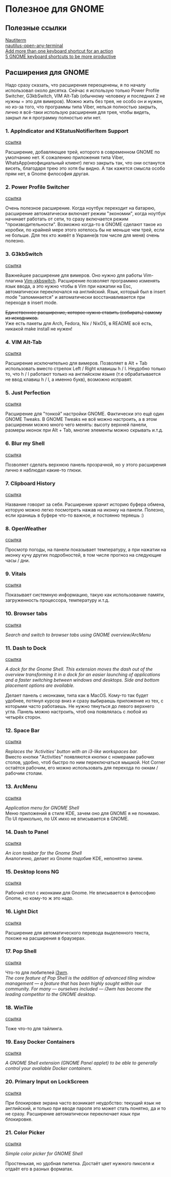 # Полезное для GNOME

## Полезные ссылки

[Nautiterm](https://github.com/mwahlroos/Nautiterm) \
[nautilus-open-any-terminal](https://github.com/Stunkymonkey/nautilus-open-any-terminal) \
[Add more than one keyboard shortcut for an action](https://superuser.com/questions/409843/add-more-than-one-keyboard-shortcut-for-an-action-in-gnome) \
[5 GNOME keyboard shortcuts to be more productive](https://fedoramagazine.org/5-gnome-keyboard-shortcuts-to-be-more-productive/)


## Расширения для GNOME

Надо сразу сказать, что расширения переоценены, я по началу использовал около десятка.
Сейчас я использую только Power Profile Switcher, G3kbSwitch, VIM Alt-Tab
(обычному человеку и последних 2 не нужны = это для вимеров).
Можно жить без трея, не особо он и нужен, но из-за того, что программы типа Viber,
нельзя полностью закрыть, лично я всё-таки использую расширения для трея, чтобы
видеть, закрыл ли я программу полностью или нет.

### 1. AppIndicator and KStatusNotifierItem Support

[ссылка](https://extensions.GNOME.org/extension/615/appindicator-support/)

Расширение, добавляющее трей, которого в современном GNOME по умолчанию нет.
К сожалению приложения типа Viber, WhatsApp(неофициальный клиент)
легко закрыть так, что они останутся висеть, благодаря трею это хотя бы видно.
А так кажется смысла особо прям нет, в Gnome философия другая.

### 2. Power Profile Switcher

[ссылка](https://extensions.gnome.org/extension/5575/power-profile-switcher/)

Очень полезное расширение. Когда ноутбук переходит на батарею,
расширение автоматически включает режим "экономии", когда ноутбук начинает работать
от сети, то сразу включается режим "производительности". Возможно когда-то в GNOME сделают
такое из коробки, по крайней мере этого хотелось бы не меньше чем трей, если не больше.
Для тех кто живёт в Украине(в том числе для меня) очень полезно.

### 3. G3kbSwitch

[ссылка](https://github.com/lyokha/g3kb-switch)

Важнейшее расширение для вимеров.
Оно нужно для работы Vim-плагина [Vim-xkbswitch](https://github.com/lyokha/vim-xkbswitch).
Расширение позволяет программно изменять язык ввода, а это нужно чтобы в Vim при нажатии на Esc,
автоматически переключался на английский. Язык, который был в insert mode "запоминается" и автоматически
восстанавливается при переходе в insert mode.

~~Единственное расширение, которое нужно ставить (собирать) самому из исходников.~~ \
Уже есть пакеты для Arch, Fedora, Nix / NixOS, в README всё есть, никакой make install не нужен!

### 4. VIM Alt-Tab

[ссылка](https://extensions.gnome.org/extension/2212/vim-alt-tab/)

Расширение исключительно для вимеров. Позволяет в Alt + Tab использовать вместо
стрелок Left / Right клавишы h / l. Неудобно только то, что h / l работают только на английском языке (т.е обрабатывается не ввод клавиш h / l, а именно букв), возможно исправят.

### 5. Just Perfection

[ссылка](https://extensions.GNOME.org/extension/3843/just-perfection/)

Расширение для "тонкой" настройки GNOME. Фактически это ещё один GNOME Tweaks.
В GNOME Tweaks не всё можно настроить, а в этом расширении можно много чего менять:
высоту верхней панели, размеры иконок при Alt + Tab, многие элементы можно скрывать и.т.д.

### 6. Blur my Shell

[ссылка](https://extensions.gnome.org/extension/3193/blur-my-shell/)

Позволяет сделать верхнюю панель прозрачной, но у этого расширения лично я наблюдал
какие-то глюки.

### 7. Clipboard History

[ссылка](https://extensions.gnome.org/extension/4839/clipboard-history/)

Название говорит за себя. Расширение хранит историю буфера обмена, которую можно
легко посмотреть нажав на иконку на панели. Полезно, если хранишь в буфере что-то важное,
и постоянно теряешь :)

### 8. OpenWeather

[ссылка](https://extensions.gnome.org/extension/750/openweather/)

Просмотр погоды, на панели показывает температуру, а при нажатии на иконку кучу других подробностей, в том числе прогноз на следующие часы / дни.

### 9. Vitals

[ссылка](https://extensions.gnome.org/extension/1460/vitals/)

Показывает системную информацию, такую как использование памяти, загруженность процессора,
температуру и.т.д.

### 10. Browser tabs

[ссылка](https://extensions.gnome.org/extension/4733/browser-tabs/)

_Search and switch to browser tabs using GNOME overview/ArcMenu_

### 11. Dash to Dock

[ссылка](https://extensions.gnome.org/extension/307/dash-to-dock/)

_A dock for the Gnome Shell. This extension moves the dash out of the overview transforming it
in a dock for an easier launching of applications and a faster switching between windows and
desktops. Side and bottom placement options are available._

Делает панель с иконками, типа как в MacOS. Кому-то так будет удобнее, потянул курсор вниз
и сразу выбираешь приложение из тех, с которыми часто работаешь. Не нужно тянуться до левого
верхнего угла. Панель можно настроить, чтоб она появлялась с любой из четырёх сторон.

### 12. Space Bar

[ссылка](https://extensions.gnome.org/extension/5090/space-bar/)

_Replaces the 'Activities' button with an i3-like workspaces bar._ \
Вместо кнопки "Activities" появляются кнопки с номерами рабочих столов,
удобно, чтоб быстро по ним переключаться мышкой. Hot Corner остаётся рабочим,
его можно использовать для перехода по окнам / рабочим столам.

### 13. ArcMenu

[ссылка](https://extensions.gnome.org/extension/3628/arcmenu/)

_Application menu for GNOME Shell_ \
Меню приложений в стиле KDE, зачем оно для GNOME я не понимаю.
По UI прикольно, по UX имхо не вписывается в GNOME.

### 14. Dash to Panel

[ссылка](https://extensions.gnome.org/extension/1160/dash-to-panel/)

_An icon taskbar for the Gnome Shell_ \
Аналогично, делает из Gnome подобие KDE, непонятно зачем.

### 15. Desktop Icons NG

[ссылка](https://extensions.gnome.org/extension/2087/desktop-icons-ng-ding/)

Рабочий стол с иконками для Gnome.
Не вписывается в философию Gnome, но кому-то ж это надо.

### 16. Light Dict

[ссылка](https://extensions.gnome.org/extension/2959/light-dict/)

Расширение для автоматического перевода выделенного текста,
похоже на расширения в браузерах.

### 17. Pop Shell

[ссылка](https://github.com/pop-os/shell)

Что-то для любителей [i3wm](https://i3wm.org). \
_The core feature of Pop Shell is the addition of advanced tiling window management — a feature that has been highly sought within our community. For many — ourselves included — i3wm has become the leading competitor to the GNOME desktop._

### 18. WinTile

[ссылка](https://extensions.gnome.org/extension/1723/wintile-windows-10-window-tiling-for-gnome/)

Тоже что-то для тайлинга.

### 19. Easy Docker Containers

[ссылка](https://extensions.gnome.org/extension/2224/easy-docker-containers/)

_A GNOME Shell extension (GNOME Panel applet) to be able
to generally control your available Docker containers._

### 20. Primary Input on LockScreen

[ссылка](https://extensions.gnome.org/extension/4727/primary-input-on-lockscreen/)

При блокировке экрана часто возникает неудобство:
текущий язык не английский, и только при вводе пароля
это может стать понятно, да и то не сразу. Расширение
автоматически переключает язык при блокировке.

### 21. Color Picker

[ссылка](https://extensions.gnome.org/extension/3396/color-picker/)

_Simple color picker for GNOME Shell_

Простенькая, но удобная пипетка.
Достаёт цвет нужного пикселя и отдаёт его в разных форматах.
